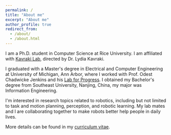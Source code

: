 ```yaml
---
permalink: /
title: "About me"
excerpt: "About me"
author_profile: true
redirect_from: 
  - /about/
  - /about.html
---
```

I am a Ph.D. student in Computer Science at Rice University. I am affiliated with [Kavraki Lab](https://www.kavrakilab.org/), directed by Dr. Lydia Kavraki.

I graduated with a Master's degree in Electrical and Computer Engineering at University of Michigan, Ann Arbor, where I worked with Prof. Odest Chadwicke Jenkins and his [Lab for Progress](https://progress.eecs.umich.edu/). I obtained my Bachelor's degree from Southeast University, Nanjing, China, my major was Information Engineering.

I'm interested in research topics related to robotics, including but not limited to task and motion planning, perception, and robotic learning. My lab mates and I are collaborating together to make robots better help people in daily lives.

More details can be found in my [curriculum vitae](//tianyangpan.com/files/tianyang_pan_cv.pdf).
